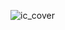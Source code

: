 <!--
**alfonsotesone/alfonsotesone** is a ✨ _special_ ✨ repository because its `README.md` (this file) appears on your GitHub profile.

Here are some ideas to get you started:

- 🔭 I’m currently working on ...
- 🌱 I’m currently learning ...
- 👯 I’m looking to collaborate on ...
- 🤔 I’m looking for help with ...
- 💬 Ask me about ...
- 📫 How to reach me: ...
- 😄 Pronouns: ...
- ⚡ Fun fact: ...
-->

![ic_cover](https://user-images.githubusercontent.com/20597965/221794816-eb436bd0-f0f8-4107-a55d-ba1ce420db54.png)
